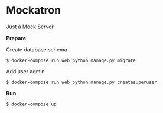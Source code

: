 # Mockatron
Just a Mock Server

**Prepare**

Create database schema

`$ docker-compose run web python manage.py migrate`

Add user admin

`$ docker-compose run web python manage.py createsuperuser`

**Run**

`$ docker-compose up`
